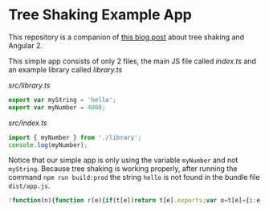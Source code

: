 # Tree Shaking Example App

This repository is a companion of [this blog post](http://blog.rangle.io/optimize-your-angular2-application-with-tree-shaking/#comment-2911360549) about tree shaking and Angular 2. 

This simple app consists of only 2 files, the main JS file called _index.ts_ and an example library called _library.ts_

_src/library.ts_

```js
export var myString = 'hello';
export var myNumber = 4008;
```

_src/index.ts_

```js
import { myNumber } from './library';
console.log(myNumber);
```

Notice that our simple app is only using the variable `myNumber` and not `myString`. Because tree shaking is working properly, after running the command `npm run build:prod` the string `hello` is not found in the bundle file `dist/app.js`.

```js
!function(n){function r(e){if(t[e])return t[e].exports;var o=t[e]={i:e,l:!1,exports:{}};return n[e].call(o.exports,o,o.exports,r),o.l=!0,o.exports}var t={};return r.m=n,r.c=t,r.i=function(n){return n},r.d=function(n,r,t){Object.defineProperty(n,r,{configurable:!1,enumerable:!0,get:t})},r.n=function(n){var t=n&&n.__esModule?function(){return n["default"]}:function(){return n};return r.d(t,"a",t),t},r.o=function(n,r){return Object.prototype.hasOwnProperty.call(n,r)},r.p="",r(r.s=1)}([function(n,r,t){"use strict";t.d(r,"a",function(){return e});var e=4008},function(n,r,t){"use strict";var e=t(0);console.log(e.a)}]);
```
